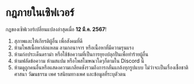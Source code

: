 # กฎภายในเซิฟเวอร์
กฏของเซิฟเวอร์เปลี่ยนแปลงล่าสุดเมื่อ **12 มี.ค. 2567**!
1. สุภาพและให้เกียรติผู้อื่น เพื่อสังคมที่ดี
2. ห้ามโพสเนื้อหาล่อแหลม ลามกอนาจาร หรือเนื้อหาที่มีความรุนแรง
3. ห้ามก่อประเด็นดราม่า หรือใช้ข้อความที่เป็นการยุยงปลุกปั่นเพื่อทำร้ายผู้อื่น
4. ห้ามฟลัดข้อความ ห้ามสแปม หรือโพสโฆษณาใดๆก็ตามใน Discord นี้
5. ห้ามดูถูกคนอื่นหรือแสดงความเกลียดชังรวมถึงการกลั่นแกล้งทุกรูปแบบ ไม่ว่าจะเป็นเรื่องเชื้อชาติ ศาสนา วัฒนธรรม เพศ รสนิยมทางเพศ และข้อมูลที่ระบุตัวตน